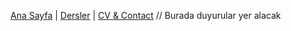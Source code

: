 [Ana Sayfa](index.md) | [Dersler](dersler/index.md) | [CV & Contact](cv-contact.md)
// Burada duyurular yer alacak
